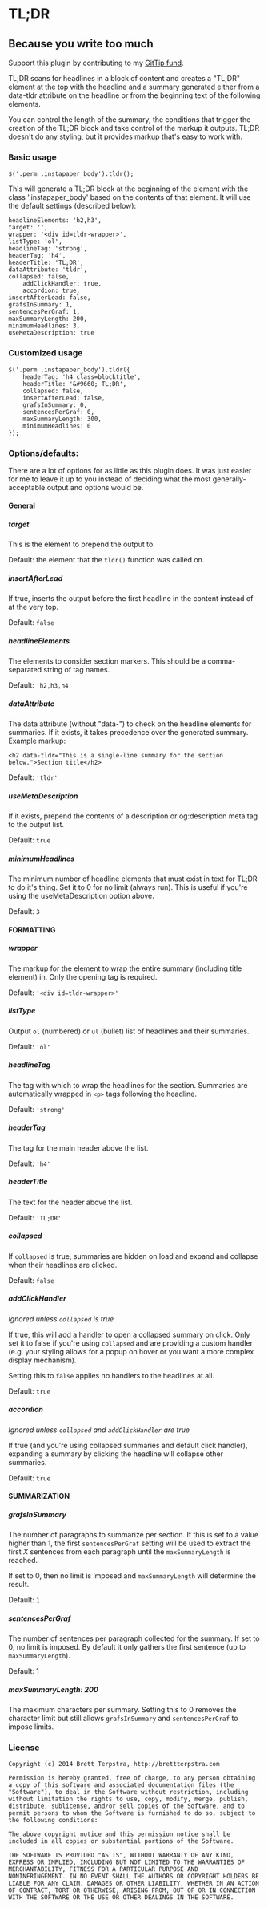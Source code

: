 # TL;DR

## Because you write too much

Support this plugin by contributing to my [GitTip fund](https://www.gittip.com/ttscoff/).

TL;DR scans for headlines in a block of content and creates a "TL;DR" element at the top with the headline and a summary generated either from a data-tldr attribute on the headline or from the beginning text of the following elements.

You can control the length of the summary, the conditions that trigger the creation of the TL;DR block and take control of the markup it outputs. TL;DR doesn't do any styling, but it provides markup that's easy to work with.

### Basic usage

	$('.perm .instapaper_body').tldr();

This will generate a TL;DR block at the beginning of the element with the class '.instapaper_body' based on the contents of that element. It will use the default settings (described below):

	headlineElements: 'h2,h3', 
	target: '', 
	wrapper: '<div id=tldr-wrapper>', 
	listType: 'ol', 
	headlineTag: 'strong', 
	headerTag: 'h4', 
	headerTitle: 'TL;DR', 
	dataAttribute: 'tldr', 
	collapsed: false, 
		addClickHandler: true, 
		accordion: true, 
	insertAfterLead: false, 
	grafsInSummary: 1, 
	sentencesPerGraf: 1, 
	maxSummaryLength: 200, 
	minimumHeadlines: 3, 
	useMetaDescription: true 

### Customized usage

	$('.perm .instapaper_body').tldr({
		headerTag: 'h4 class=blocktitle',
		headerTitle: '&#9660; TL;DR',
		collapsed: false, 
		insertAfterLead: false, 
		grafsInSummary: 0, 
		sentencesPerGraf: 0, 
		maxSummaryLength: 300, 
		minimumHeadlines: 0 
	});

### Options/defaults:

There are a lot of options for as little as this plugin does. It was just easier for me to leave it up to you instead of deciding what the most generally-acceptable output and options would be.

#### General

#####	target

This is the element to prepend the output to. 

Default: the element that the `tldr()` function was called on.

##### insertAfterLead

If true, inserts the output before the first headline in the content instead of at the very top.

Default: `false`


##### headlineElements

The elements to consider section markers. This should be a comma-separated string of tag names.

Default: `'h2,h3,h4'`

##### dataAttribute

The data attribute (without "data-") to check on the headline elements for summaries. If it exists, it takes precedence over the generated summary. Example markup:

	<h2 data-tldr="This is a single-line summary for the section below.">Section title</h2>

Default: `'tldr'`

##### useMetaDescription

If it exists, prepend the contents of a description or og:description meta tag to the output list.

Default: `true`

##### minimumHeadlines

The minimum number of headline elements that must exist in text for TL;DR to do it's thing. Set it to 0 for no limit (always run). This is useful if you're using the useMetaDescription option above.

Default: `3`


#### FORMATTING

##### wrapper

The markup for the element to wrap the entire summary (including title element) in. Only the opening tag is required.

Default: `'<div id=tldr-wrapper>'`

##### listType

Output `ol` (numbered) or `ul` (bullet) list of headlines and their summaries.

Default: `'ol'`

##### headlineTag

The tag with which to wrap the headlines for the section. Summaries are automatically wrapped in `<p>` tags following the headline.

Default: `'strong'`

##### headerTag

The tag for the main header above the list.

Default: `'h4'`

##### headerTitle

The text for the header above the list.

Default: `'TL;DR'`

##### collapsed

If `collapsed` is true, summaries are hidden on load and expand and collapse when their headlines are clicked.

Default: `false`

##### addClickHandler

*Ignored unless `collapsed` is true*

If true, this will add a handler to open a collapsed summary on click. Only set it to false if you're using `collapsed` and are providing a custom handler (e.g. your styling allows for a popup on hover or you want a more complex display mechanism).

Setting this to `false` applies no handlers to the headlines at all.

Default: `true`

##### accordion

*Ignored unless `collapsed` and `addClickHandler` are true*

If true (and you're using collapsed summaries and default click handler), expanding a summary by clicking the headline will collapse other summaries. 

Default: `true`

#### SUMMARIZATION

##### grafsInSummary

The number of paragraphs to summarize per section. If this is set to a value higher than 1, the first `sentencesPerGraf` setting will be used to extract the first *X* sentences from each paragraph until the `maxSummaryLength` is reached.

If set to 0, then no limit is imposed and `maxSummaryLength` will determine the result.

Default: `1`

##### sentencesPerGraf

The number of sentences per paragraph collected for the summary. If set to 0, no limit is imposed. By default it only gathers the first sentence (up to `maxSummaryLength`).

Default: 1


##### maxSummaryLength: 200

The maximum characters per summary. Setting this to 0 removes the character limit but still allows `grafsInSummary` and `sentencesPerGraf` to impose limits.


### License

	Copyright (c) 2014 Brett Terpstra, http://brettterpstra.com
	
	Permission is hereby granted, free of charge, to any person obtaining
	a copy of this software and associated documentation files (the
	"Software"), to deal in the Software without restriction, including
	without limitation the rights to use, copy, modify, merge, publish,
	distribute, sublicense, and/or sell copies of the Software, and to
	permit persons to whom the Software is furnished to do so, subject to
	the following conditions:
	
	The above copyright notice and this permission notice shall be
	included in all copies or substantial portions of the Software.
	
	THE SOFTWARE IS PROVIDED "AS IS", WITHOUT WARRANTY OF ANY KIND,
	EXPRESS OR IMPLIED, INCLUDING BUT NOT LIMITED TO THE WARRANTIES OF
	MERCHANTABILITY, FITNESS FOR A PARTICULAR PURPOSE AND
	NONINFRINGEMENT. IN NO EVENT SHALL THE AUTHORS OR COPYRIGHT HOLDERS BE
	LIABLE FOR ANY CLAIM, DAMAGES OR OTHER LIABILITY, WHETHER IN AN ACTION
	OF CONTRACT, TORT OR OTHERWISE, ARISING FROM, OUT OF OR IN CONNECTION
	WITH THE SOFTWARE OR THE USE OR OTHER DEALINGS IN THE SOFTWARE.
